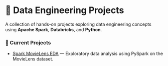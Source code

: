 # 🧠 Data Engineering Projects

A collection of hands-on projects exploring data engineering concepts using **Apache Spark**, **Databricks**, and **Python**.

### 📂 Current Projects
- [Spark MovieLens EDA](./spark-movielens-eda/) — Exploratory data analysis using PySpark on the MovieLens dataset.

